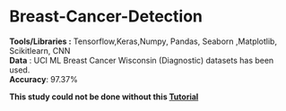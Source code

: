 # Breast-Cancer-Detection
**Tools/Libraries :** Tensorflow,Keras,Numpy, Pandas, Seaborn ,Matplotlib, Scikitlearn, CNN <br /> 
**Data** : UCI ML Breast Cancer Wisconsin (Diagnostic) datasets has been used.<br /> 
**Accuracy**: 97.37%

**This study could not be done without this [Tutorial](https://www.youtube.com/watch?v=Y6UDeGRyNZk&feature=youtu.be)**


